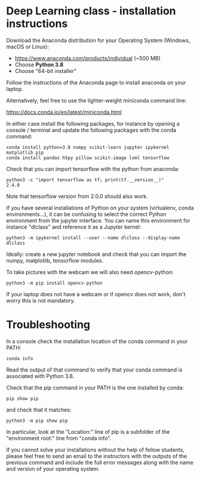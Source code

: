 # Deep Learning class - installation instructions

Download the Anaconda distribution for your Operating System
(Windows, macOS or Linux):

   - https://www.anaconda.com/products/individual (~500 MB)
   - Choose **Python 3.8**
   - Choose "64-bit installer"

Follow the instructions of the Anaconda page to install anaconda
on your laptop.

Alternatively, feel free to use the lighter-weight miniconda command line:

   https://docs.conda.io/en/latest/miniconda.html

In either case install the following packages, for instance by opening a console
/ terminal and update the following packages with the conda command:

    conda install python=3.8 numpy scikit-learn jupyter ipykernel matplotlib pip
    conda install pandas h5py pillow scikit-image lxml tensorflow

Check that you can import tensorflow with the python from anaconda:

    python3 -c "import tensorflow as tf; print(tf.__version__)"
    2.4.0

Note that tensorflow version from 2.0.0 should also work.

If you have several installations of Python on your system (virtualenv, conda
environments...), it can be confusing to select the correct Python environment
from the jupyter interface. You can name this environment for instance
"dlclass" and reference it as a Jupyter kernel:

    python3 -m ipykernel install --user --name dlclass --display-name dlclass


Ideally: create a new jupyter notebook and check that you can import
the numpy, matplotlib, tensorflow  modules.

To take pictures with the webcam we will also need opencv-python:

    python3 -m pip install opencv-python

If your laptop does not have a webcam or if opencv does not work, don't worry
this is not mandatory.


# Troubleshooting

In a console check the installation location of the conda command in
your PATH:

    conda info

Read the output of that command to verify that your conda command is
associated with Python 3.8.


Check that the pip command in your PATH is the one installed by conda:

    pip show pip

and check that it matches:

    python3 -m pip show pip

In particular, look at the "Location:" line of pip is a subfolder
of the "environment root:" line from "conda info".

If you cannot solve your installations without the help of fellow students,
please feel free to send an email to the instructors with the outputs of the
previous command and include the full error messages along with the name and
version of your operating system.

